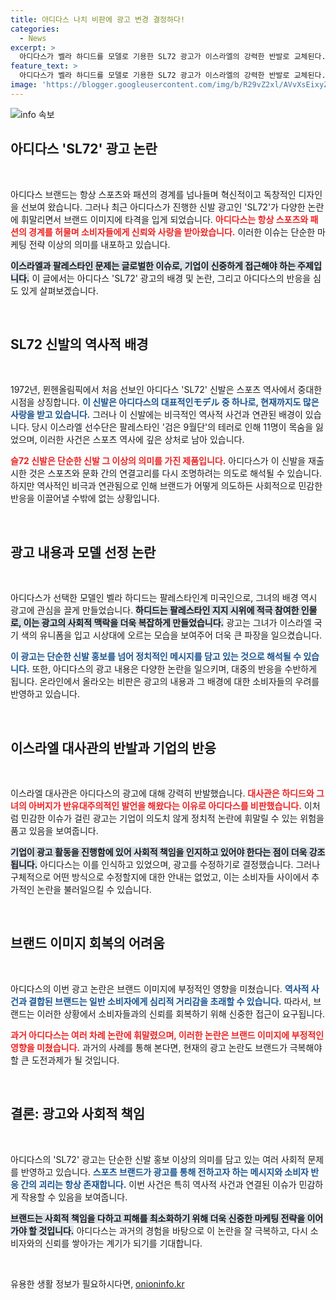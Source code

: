 ```yaml
---
title: 아디다스 나치 비판에 광고 변경 결정하다!
categories:
  - News
excerpt: >
  아디다스가 벨라 하디드를 모델로 기용한 SL72 광고가 이스라엘의 강력한 반발로 교체된다. 광고에 담긴 역사적 맥락과 논란의 중심, 그리고 하디드의 이력까지 다양한 이슈가 얽혀있다. 과거와 현재, 그리고 기업의 방향성에 대한 생각을 자극하는 이번 사건에 주목하라!
feature_text: >
  아디다스가 벨라 하디드를 모델로 기용한 SL72 광고가 이스라엘의 강력한 반발로 교체된다. 광고에 담긴 역사적 맥락과 논란의 중심, 그리고 하디드의 이력까지 다양한 이슈가 얽혀있다. 과거와 현재, 그리고 기업의 방향성에 대한 생각을 자극하는 이번 사건에 주목하라!
image: 'https://blogger.googleusercontent.com/img/b/R29vZ2xl/AVvXsEixyZcFfHzMRdzZMjFBmAUKJYCLCGyLL1o632UiGVXcaFdKo_bkvkuCioo0uUKlGfBVcT3P84aROyZIXSBEx3Aw5nCQ3pTgDom1WDC4m8eifvWiAmWEEVb4x6G_l8C0QH225ldMjyaFvpxGEBGNO37VmDTDMHGhJPq73UglMfDca1-0aw/s1600/blogspot.png'
---
```


<p><img src="https://blogger.googleusercontent.com/img/b/R29vZ2xl/AVvXsEixyZcFfHzMRdzZMjFBmAUKJYCLCGyLL1o632UiGVXcaFdKo_bkvkuCioo0uUKlGfBVcT3P84aROyZIXSBEx3Aw5nCQ3pTgDom1WDC4m8eifvWiAmWEEVb4x6G_l8C0QH225ldMjyaFvpxGEBGNO37VmDTDMHGhJPq73UglMfDca1-0aw/s1600/blogspot.png" alt="info 속보" /></p>

<h2 data-ke-size="size26">아디다스 'SL72' 광고 논란</h2>

<p data-ke-size="size16">&nbsp;</p>

<p>아디다스 브랜드는 항상 스포츠와 패션의 경계를 넘나들며 혁신적이고 독창적인 디자인을 선보여 왔습니다. 그러나 최근 아디다스가 진행한 신발 광고인 'SL72'가 다양한 논란에 휘말리면서 브랜드 이미지에 타격을 입게 되었습니다. <b><span style="color: #ee2323;">아디다스는 항상 스포츠와 패션의 경계를 허물며 소비자들에게 신뢰와 사랑을 받아왔습니다.</span></b> 이러한 이슈는 단순한 마케팅 전략 이상의 의미를 내포하고 있습니다.</p>

<p><b><span style="background-color: #21538527;">이스라엘과 팔레스타인 문제는 글로벌한 이슈로, 기업이 신중하게 접근해야 하는 주제입니다.</span></b> 이 글에서는 아디다스 'SL72' 광고의 배경 및 논란, 그리고 아디다스의 반응을 심도 있게 살펴보겠습니다. </p>

<p data-ke-size="size16">&nbsp;</p>

<h2 data-ke-size="size26">SL72 신발의 역사적 배경</h2>

<p data-ke-size="size16">&nbsp;</p>

<p>1972년, 뮌헨올림픽에서 처음 선보인 아디다스 'SL72' 신발은 스포츠 역사에서 중대한 시점을 상징합니다. <b><span style="color: #1a5490;">이 신발은 아디다스의 대표적인モデル 중 하나로, 현재까지도 많은 사랑을 받고 있습니다.</span></b> 그러나 이 신발에는 비극적인 역사적 사건과 연관된 배경이 있습니다. 당시 이스라엘 선수단은 팔레스타인 '검은 9월단'의 테러로 인해 11명이 목숨을 잃었으며, 이러한 사건은 스포츠 역사에 깊은 상처로 남아 있습니다. </p>

<p><b><span style="color: #ee2323;">슬72 신발은 단순한 신발 그 이상의 의미를 가진 제품입니다.</span></b> 아디다스가 이 신발을 재출시한 것은 스포츠와 문화 간의 연결고리를 다시 조명하려는 의도로 해석될 수 있습니다. 하지만 역사적인 비극과 연관됨으로 인해 브랜드가 어떻게 의도하든 사회적으로 민감한 반응을 이끌어낼 수밖에 없는 상황입니다. </p>

<p data-ke-size="size16">&nbsp;</p>

<h2 data-ke-size="size26">광고 내용과 모델 선정 논란</h2>

<p data-ke-size="size16">&nbsp;</p>

<p>아디다스가 선택한 모델인 벨라 하디드는 팔레스타인계 미국인으로, 그녀의 배경 역시 광고에 관심을 끌게 만들었습니다. <b><span style="background-color: #21538527;">하디드는 팔레스타인 지지 시위에 적극 참여한 인물로, 이는 광고의 사회적 맥락을 더욱 복잡하게 만들었습니다.</span></b> 광고는 그녀가 이스라엘 국기 색의 유니폼을 입고 시상대에 오르는 모습을 보여주어 더욱 큰 파장을 일으켰습니다. </p>

<p><b><span style="color: #1a5490;">이 광고는 단순한 신발 홍보를 넘어 정치적인 메시지를 담고 있는 것으로 해석될 수 있습니다.</span></b> 또한, 아디다스의 광고 내용은 다양한 논란을 일으키며, 대중의 반응을 수반하게 됩니다. 온라인에서 올라오는 비판은 광고의 내용과 그 배경에 대한 소비자들의 우려를 반영하고 있습니다. </p>

<p data-ke-size="size16">&nbsp;</p>

<h2 data-ke-size="size26">이스라엘 대사관의 반발과 기업의 반응</h2>

<p data-ke-size="size16">&nbsp;</p>

<p>이스라엘 대사관은 아디다스의 광고에 대해 강력히 반발했습니다. <b><span style="color: #ee2323;">대사관은 하디드와 그녀의 아버지가 반유대주의적인 발언을 해왔다는 이유로 아디다스를 비판했습니다.</span></b> 이처럼 민감한 이슈가 걸린 광고는 기업이 의도치 않게 정치적 논란에 휘말릴 수 있는 위험을 품고 있음을 보여줍니다. </p>

<p><b><span style="background-color: #21538527;">기업이 광고 활동을 진행함에 있어 사회적 책임을 인지하고 있어야 한다는 점이 더욱 강조됩니다.</span></b> 아디다스는 이를 인식하고 있었으며, 광고를 수정하기로 결정했습니다. 그러나 구체적으로 어떤 방식으로 수정할지에 대한 안내는 없었고, 이는 소비자들 사이에서 추가적인 논란을 불러일으킬 수 있습니다.</p>

<p data-ke-size="size16">&nbsp;</p>

<h2 data-ke-size="size26">브랜드 이미지 회복의 어려움</h2>

<p data-ke-size="size16">&nbsp;</p>

<p>아디다스의 이번 광고 논란은 브랜드 이미지에 부정적인 영향을 미쳤습니다. <b><span style="color: #1a5490;">역사적 사건과 결합된 브랜드는 일반 소비자에게 심리적 거리감을 초래할 수 있습니다.</span></b> 따라서, 브랜드는 이러한 상황에서 소비자들과의 신뢰를 회복하기 위해 신중한 접근이 요구됩니다.</p>

<p><b><span style="color: #ee2323;">과거 아디다스는 여러 차례 논란에 휘말렸으며, 이러한 논란은 브랜드 이미지에 부정적인 영향을 미쳤습니다.</span></b> 과거의 사례를 통해 본다면, 현재의 광고 논란도 브랜드가 극복해야 할 큰 도전과제가 될 것입니다. </p>

<p data-ke-size="size16">&nbsp;</p>

<h2 data-ke-size="size26">결론: 광고와 사회적 책임</h2>

<p data-ke-size="size16">&nbsp;</p>

<p>아디다스의 'SL72' 광고는 단순한 신발 홍보 이상의 의미를 담고 있는 여러 사회적 문제를 반영하고 있습니다. <b><span style="color: #1a5490;">스포츠 브랜드가 광고를 통해 전하고자 하는 메시지와 소비자 반응 간의 괴리는 항상 존재합니다.</span></b> 이번 사건은 특히 역사적 사건과 연결된 이슈가 민감하게 작용할 수 있음을 보여줍니다. </p>

<p><b><span style="background-color: #21538527;">브랜드는 사회적 책임을 다하고 피해를 최소화하기 위해 더욱 신중한 마케팅 전략을 이어가야 할 것입니다.</span></b> 아디다스는 과거의 경험을 바탕으로 이 논란을 잘 극복하고, 다시 소비자와의 신뢰를 쌓아가는 계기가 되기를 기대합니다. </p>

<p data-ke-size="size16">&nbsp;</p>
유용한 생활 정보가 필요하시다면, <a href="https://onioninfo.kr" rel="dofollow">onioninfo.kr</a>


